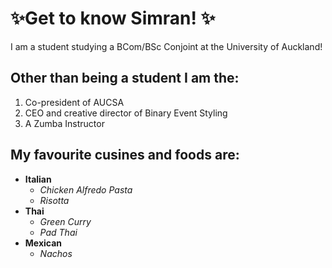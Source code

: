 # ✨Get to know Simran! ✨

I am a student studying a BCom/BSc Conjoint at the University of Auckland!

<!--- numbered lists --->
## Other than being a student I am the:
1. Co-president of AUCSA
2. CEO and creative director of Binary Event Styling
3. A Zumba Instructor 


## My favourite cusines and foods are:
<!--- unordered lists --->
* **Italian**
  * *Chicken Alfredo Pasta*
  * *Risotta*
* **Thai**
  * *Green Curry*
  * *Pad Thai*
* **Mexican**
  * *Nachos*
